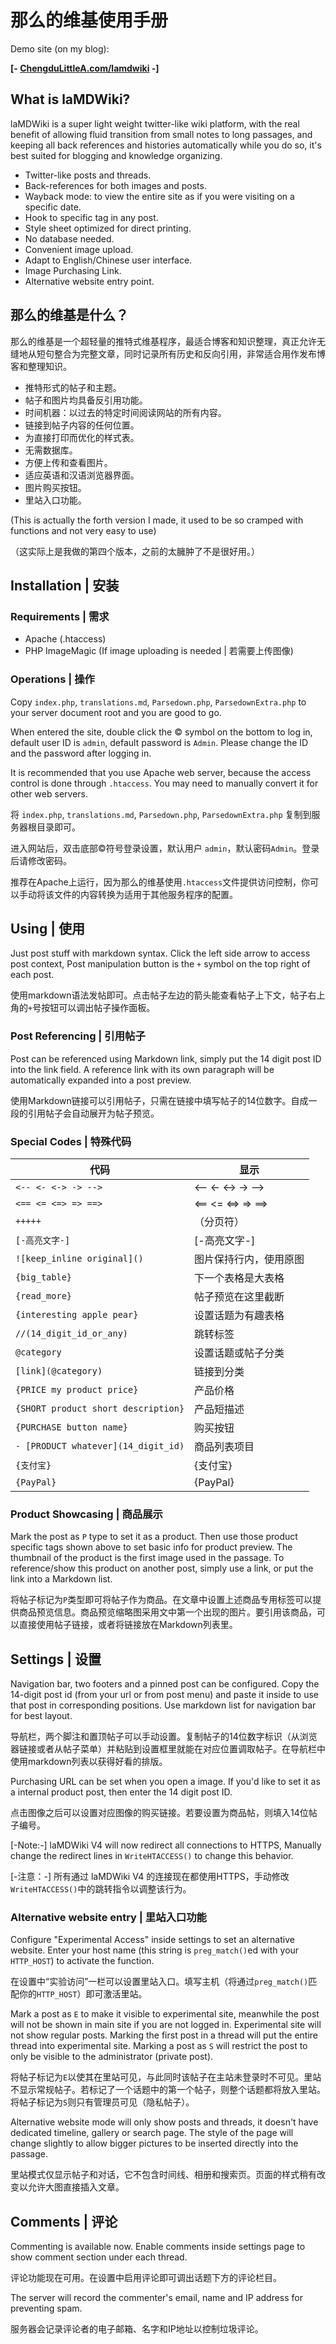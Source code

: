 # 那么的维基使用手册

Demo site (on my blog):

**[- [ChengduLittleA.com/lamdwiki](https://ChengduLittleA.com/lamdwiki) -]**

## What is laMDWiki?

laMDWiki is a super light weight twitter-like wiki platform, with the real benefit of allowing fluid transition from small notes to long passages, and keeping all back references and histories automatically while you do so, it's best suited for blogging and knowledge organizing.

- Twitter-like posts and threads.
- Back-references for both images and posts.
- Wayback mode: to view the entire site as if you were visiting on a specific date.
- Hook to specific tag in any post.
- Style sheet optimized for direct printing.
- No database needed.
- Convenient image upload.
- Adapt to English/Chinese user interface.
- Image Purchasing Link.
- Alternative website entry point.

## 那么的维基是什么？

那么的维基是一个超轻量的推特式维基程序，最适合博客和知识整理，真正允许无缝地从短句整合为完整文章，同时记录所有历史和反向引用，非常适合用作发布博客和整理知识。

- 推特形式的帖子和主题。
- 帖子和图片均具备反引用功能。
- 时间机器：以过去的特定时间阅读网站的所有内容。
- 链接到帖子内容的任何位置。
- 为直接打印而优化的样式表。
- 无需数据库。
- 方便上传和查看图片。
- 适应英语和汉语浏览器界面。
- 图片购买按钮。
- 里站入口功能。

(This is actually the forth version I made, it used to be so cramped with functions and not very easy to use)

（这实际上是我做的第四个版本，之前的太臃肿了不是很好用。）

## Installation | 安装

### Requirements | 需求

- Apache (.htaccess)
- PHP ImageMagic (If image uploading is needed | 若需要上传图像)

### Operations | 操作

Copy `index.php`, `translations.md`, `Parsedown.php`, `ParsedownExtra.php` to your server document root and you are good to go.

When entered the site, double click the © symbol on the bottom to log in, default user ID is `admin`, default password is `Admin`. Please change the ID and the password after logging in.

It is recommended that you use Apache web server, because the access control is done through `.htaccess`. You may need to manually convert it for other web servers.

将 `index.php`, `translations.md`, `Parsedown.php`, `ParsedownExtra.php` 复制到服务器根目录即可。

进入网站后，双击底部©符号登录设置，默认用户 `admin`，默认密码`Admin`。登录后请修改密码。

推荐在Apache上运行，因为那么的维基使用`.htaccess`文件提供访问控制，你可以手动将该文件的内容转换为适用于其他服务程序的配置。

## Using | 使用

Just post stuff with markdown syntax. Click the left side arrow to access post context, Post manipulation button is the `+` symbol on the top right of each post.

使用markdown语法发帖即可。点击帖子左边的箭头能查看帖子上下文，帖子右上角的`+`号按钮可以调出帖子操作面板。

### Post Referencing | 引用帖子

Post can be referenced using Markdown link, simply put the 14 digit post ID into the link field. A reference link with its own paragraph will be automatically expanded into a post preview.

使用Markdown链接可以引用帖子，只需在链接中填写帖子的14位数字。自成一段的引用帖子会自动展开为帖子预览。

### Special Codes | 特殊代码

| 代码 | 显示 |
|------|------|
| `<-- <- <-> -> -->` | <-- <- <-> -> --> |
| `<== <= <=> => ==>` | <== <= <=> => ==> |
| `+++++` | （分页符） |
| `[-高亮文字-]` | [-高亮文字-] |
| `![keep_inline original]()` | 图片保持行内，使用原图 |
| `{big_table}` | 下一个表格是大表格 |
| `{read_more}` | 帖子预览在这里截断 |
| `{interesting apple pear}` | 设置话题为有趣表格 |
| `//(14_digit_id_or_any)` | 跳转标签 |
| `@category` | 设置话题或帖子分类 |
| `[link](@category)` | 链接到分类 |
| `{PRICE my product price}` | 产品价格 |
| `{SHORT product short description}` | 产品短描述 |
| `{PURCHASE button name}` | 购买按钮 |
| `- [PRODUCT whatever](14_digit_id)` | 商品列表项目 |
| `{支付宝}` | {支付宝} |
| `{PayPal}` | {PayPal} |

### Product Showcasing | 商品展示

Mark the post as `P` type to set it as a product. Then use those product specific tags shown above to set basic info for product preview. The thumbnail of the product is the first image used in the passage. To reference/show this product on another post, simply use a link, or put the link into a Markdown list.

将帖子标记为`P`类型即可将帖子作为商品。在文章中设置上述商品专用标签可以提供商品预览信息。商品预览缩略图采用文中第一个出现的图片。要引用该商品，可以直接使用帖子链接，或者将链接放在Markdown列表里。

## Settings | 设置

Navigation bar, two footers and a pinned post can be configured. Copy the 14-digit post id (from your url or from post menu) and paste it inside to use that post in corresponding positions. Use markdown list for navigation bar for best layout.

导航栏，两个脚注和置顶帖子可以手动设置。复制帖子的14位数字标识（从浏览器链接或者从帖子菜单）并粘贴到设置框里就能在对应位置调取帖子。在导航栏中使用markdown列表以获得好看的排版。

Purchasing URL can be set when you open a image. If you'd like to set it as a internal product post, then enter the 14 digit post ID.

点击图像之后可以设置对应图像的购买链接。若要设置为商品帖，则填入14位帖子编号。


[-Note:-] laMDWiki V4 will now redirect all connections to HTTPS, Manually change the redirect lines in `WriteHTACCESS()` to change this behavior.

[-注意：-] 所有通过 laMDWiki V4 的连接现在都使用HTTPS，手动修改`WriteHTACCESS()`中的跳转指令以调整该行为。

### Alternative website entry | 里站入口功能

Configure "Experimental Access" inside settings to set an alternative website. Enter your host name (this string is `preg_match()`ed with your `HTTP_HOST`) to activate the function.

在设置中“实验访问”一栏可以设置里站入口。填写主机（将通过`preg_match()`匹配你的`HTTP_HOST`）即可激活里站。

Mark a post as `E` to make it visible to experimental site, meanwhile the post will not be shown in main site if you are not logged in. Experimental site will not show regular posts. Marking the first post in a thread will put the entire thread into experimental site. Marking a post as `S` will restrict the post to only be visible to the administrator (private post).

将帖子标记为`E`以使其在里站可见，与此同时该帖子在主站未登录时不可见。里站不显示常规帖子。若标记了一个话题中的第一个帖子，则整个话题都将放入里站。将帖子标记为`S`则只有管理员可见（隐私帖子）。

Alternative website mode will only show posts and threads, it doesn't have dedicated timeline, gallery or search page. The style of the page will change slightly to allow bigger pictures to be inserted directly into the passage.

里站模式仅显示帖子和对话，它不包含时间线、相册和搜索页。页面的样式稍有改变以允许大图直接插入文章。

## Comments | 评论

Commenting is available now. Enable comments inside settings page to show comment section under each thread.

评论功能现在可用。在设置中启用评论即可调出话题下方的评论栏目。

The server will record the commenter's email, name and IP address for preventing spam.

服务器会记录评论者的电子邮箱、名字和IP地址以控制垃圾评论。

